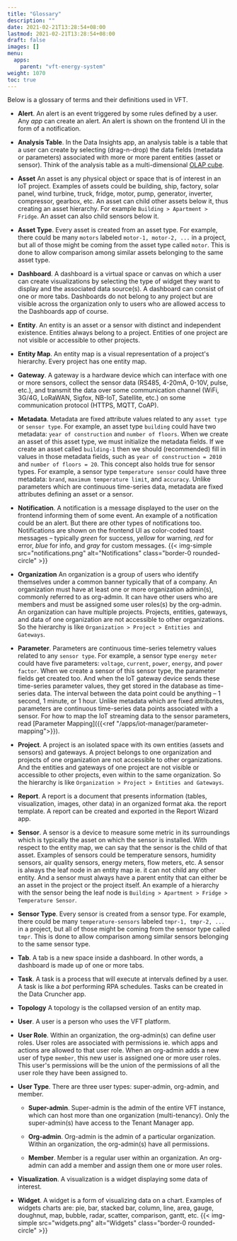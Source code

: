 ```yaml
---
title: "Glossary"
description: ""
date: 2021-02-21T13:28:54+08:00
lastmod: 2021-02-21T13:28:54+08:00
draft: false
images: []
menu:
  apps:
    parent: "vft-energy-system"
weight: 1070
toc: true
---
```


Below is a glossary of terms and their definitions used in VFT.

* **Alert**. An alert is an event triggered by some rules defined by a user. Any _app_ can create an alert. An alert is shown on the frontend UI in the form of a notification.

* **Analysis Table**. In the Data Insights app, an analysis table is a table that a user can create by selecting (drag-n-drop) the data fields (metadata or parameters) associated with more or more parent entities (asset or sensor). Think of the analysis table as a multi-dimensional [OLAP cube](https://en.wikipedia.org/wiki/OLAP_cube).

* **Asset** An asset is any physical object or space that is of interest in an IoT project. Examples of assets could be building, ship, factory, solar panel, wind turbine, truck, fridge, motor, pump, generator, inverter, compressor, gearbox, etc. An asset can child other assets below it, thus creating an asset hierarchy. For example `Building > Apartment > Fridge`. An asset can also child sensors below it.

* **Asset Type**. Every asset is created from an asset type. For example, there could be many `motors` labeled `motor-1, motor-2, ...` in a project, but all of those might be coming from the asset type called `motor`. This is done to allow comparison among similar assets belonging to the same asset type.

* **Dashboard**. A dashboard is a virtual space or canvas on which a user can create visualizations by selecting the type of widget they want to display and the associated data source(s). A dashboard can consist of one or more tabs. Dashboards do not belong to any project but are visible across the organization only to users who are allowed access to the Dashboards app of course.

* **Entity**. An entity is an asset or a sensor with distinct and independent existence. Entities always belong to a project. Entities of one project are not visible or accessible to other projects.

* **Entity Map**. An entity map is a visual representation of a project's hierarchy. Every project has one entity map.

* **Gateway**. A gateway is a hardware device which can interface with one or more sensors, collect the sensor data (RS485, 4-20mA, 0-10V, pulse, etc.), and transmit the data over some communication channel (WiFi, 3G/4G, LoRaWAN, Sigfox, NB-IoT, Satellite, etc.) on some communication protocol (HTTPS, MQTT, CoAP).

* **Metadata**. Metadata are fixed attribute values related to any `asset type` or `sensor type`. For example, an asset type `building` could have two metadata: `year of construction` and `number of floors`. When we create an asset of this asset type, we must initialize the metadata fields. If we create an asset called `building-1` then we should (recommended) fill in values in those metadata fields, such as `year of construction = 2010` and `number of floors = 20`. This concept also holds true for sensor types. For example, a sensor type `temperature sensor` could have three metadata: `brand`, `maximum temperature limit`, and `accuracy`. Unlike parameters which are continuous time-series data, metadata are fixed attributes defining an asset or a sensor.

* **Notification**. A notification is a message displayed to the user on the frontend informing them of some event. An example of a notification could be an alert. But there are other types of notifications too. Notifications are shown on the frontend UI as color-coded toast messages – typically _green_ for success, _yellow_ for warning, _red_ for error, _blue_ for info, and _gray_ for custom messages.
{{< img-simple src="notifications.png" alt="Notifications" class="border-0 rounded-circle" >}}

* **Organization** An organization is a group of users who identify themselves under a common banner typically that of a company. An organization must have at least one or more organization admin(s), commonly referred to as org-admin. It can have other users who are members and must be assigned some user roles(s) by the org-admin. An organization can have multiple projects. Projects, entities, gateways, and data of one organization are not accessible to other organizations. So the hierarchy is like `Organization > Project > Entities and Gateways`.

* **Parameter**. Parameters are continuous time-series telemetry values related to any `sensor type`. For example, a sensor type `energy meter` could have five parameters: `voltage`, `current`, `power`, `energy`, and `power factor`. When we create a sensor of this sensor type, the parameter fields get created too. And when the IoT gateway device sends these time-series parameter values, they get stored in the database as time-series data. The interval between the data point could be anything – 1 second, 1 minute, or 1 hour. Unlike metadata which are fixed attributes, parameters are continuous time-series data points associated with a sensor. For how to map the IoT streaming data to the sensor parameters, read [Parameter Mapping]({{<ref "/apps/iot-manager/parameter-mapping">}}).

* **Project**. A project is an isolated space with its own entities (assets and sensors) and gateways. A project belongs to one organization and projects of one organization are not accessible to other organizations. And the entities and gateways of one project are not visible or accessible to other projects, even within to the same organization. So the hierarchy is like `Organization > Project > Entities and Gateways`.

* **Report**. A report is a document that presents information (tables, visualization, images, other data) in an organized format aka. the report template. A report can be created and exported in the Report Wizard app.

* **Sensor**. A sensor is a device to measure some metric in its surroundings which is typically the asset on which the sensor is installed. With respect to the entity map, we can say that the sensor is the child of that asset. Examples of sensors could be temperature sensors, humidity sensors, air quality sensors, energy meters, flow meters, etc. A sensor is always the leaf node in an entity map ie. it can not child any other entity. And a sensor must always have a parent entity that can either be an asset in the project or the project itself. An example of a hierarchy with the sensor being the leaf node is `Building > Apartment > Fridge > Temperature Sensor`.

* **Sensor Type**. Every sensor is created from a sensor type. For example, there could be many `temperature-sensors` labeled `tmpr-1, tmpr-2, ...` in a project, but all of those might be coming from the sensor type called `tmpr`. This is done to allow comparison among similar sensors belonging to the same sensor type.

* **Tab**. A tab is a new space inside a dashboard. In other words, a dashboard is made up of one or more tabs.

* **Task**. A task is a process that will execute at intervals defined by a user. A task is like a _bot_ performing RPA schedules. Tasks can be created in the Data Cruncher app.

* **Topology** A topology is the collapsed version of an entity map.

* **User**. A user is a person who uses the VFT platform.

* **User Role**. Within an organization, the org-admin(s) can define user roles. User roles are associated with permissions ie. which apps and actions are allowed to that user role. When an org-admin adds a new user of type `member`, this new user is assigned one or more user roles. This user's permissions will be the union of the permissions of all the user role they have been assigned to.

* **User Type**. There are three user types: super-admin, org-admin, and member.

  * **Super-admin**. Super-admin is the admin of the entire VFT instance, which can host more than one organization (multi-tenancy). Only the super-admin(s) have access to the Tenant Manager app.

  * **Org-admin**. Org-admin is the admin of a particular organization. Within an organization, the org-admin(s) have all permissions.

  * **Member**. Member is a regular user within an organization. An org-admin can add a member and assign them one or more user roles.

* **Visualization**. A visualization is a widget displaying some data of interest.

* **Widget**. A widget is a form of visualizing data on a chart. Examples of widgets charts are: pie, bar, stacked bar, column, line, area, gauge, doughnut, map, bubble, radar, scatter, comparison, gantt, etc.
{{< img-simple src="widgets.png" alt="Widgets" class="border-0 rounded-circle" >}}
